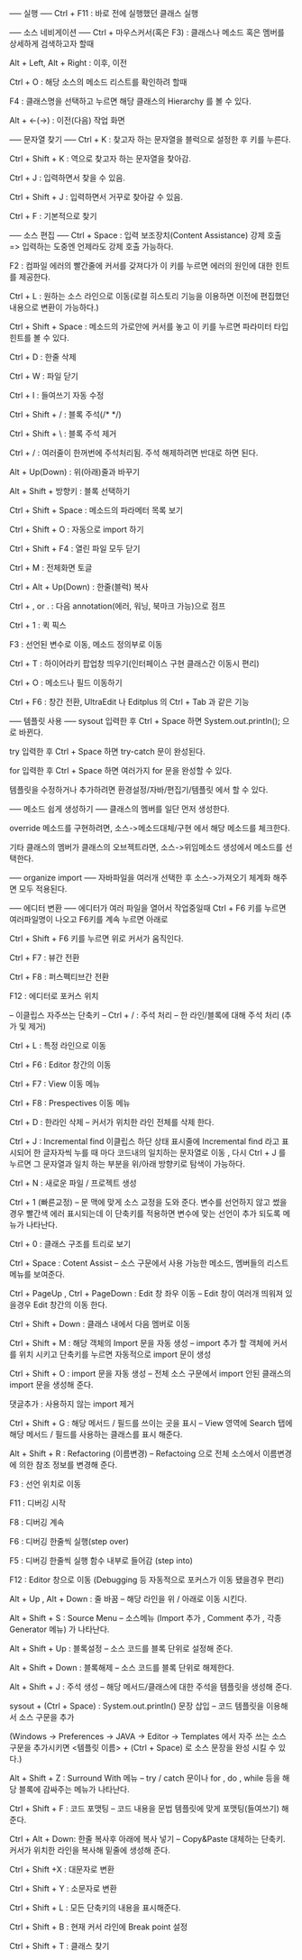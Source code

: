 —– 실행 —–
Ctrl + F11 : 바로 전에 실행했던 클래스 실행

—– 소스 네비게이션 —–
Ctrl + 마우스커서(혹은 F3) : 클래스나 메소드 혹은 멤버를 상세하게 검색하고자 할때

Alt + Left, Alt + Right : 이후, 이전

Ctrl + O : 해당 소스의 메소드 리스트를 확인하려 할때

F4 : 클래스명을 선택하고 누르면 해당 클래스의 Hierarchy 를 볼 수 있다.

Alt + <-(->) : 이전(다음) 작업 화면

—– 문자열 찾기 —–
Ctrl + K : 찾고자 하는 문자열을 블럭으로 설정한 후 키를 누른다.

Ctrl + Shift + K : 역으로 찾고자 하는 문자열을 찾아감.

Ctrl + J : 입력하면서 찾을 수 있음.

Ctrl + Shift + J : 입력하면서 거꾸로 찾아갈 수 있음.

Ctrl + F : 기본적으로 찾기

—– 소스 편집 —–
Ctrl + Space : 입력 보조장치(Content Assistance) 강제 호출 => 입력하는 도중엔 언제라도 강제 호출 가능하다.

F2 : 컴파일 에러의 빨간줄에 커서를 갖져다가 이 키를 누르면 에러의 원인에 대한 힌트를 제공한다.

Ctrl + L : 원하는 소스 라인으로 이동(로컬 히스토리 기능을 이용하면 이전에 편집했던 내용으로 변환이 가능하다.)

Ctrl + Shift + Space : 메소드의 가로안에 커서를 놓고 이 키를 누르면 파라미터 타입 힌트를 볼 수 있다.

Ctrl + D : 한줄 삭제

Ctrl + W : 파일 닫기

Ctrl + I : 들여쓰기 자동 수정

Ctrl + Shift + / : 블록 주석(/* */)

Ctrl + Shift + \ : 블록 주석 제거

Ctrl + / : 여러줄이 한꺼번에 주석처리됨. 주석 해제하려면 반대로 하면 된다.

Alt + Up(Down) : 위(아래)줄과 바꾸기

Alt + Shift + 방향키 : 블록 선택하기

Ctrl + Shift + Space : 메소드의 파라메터 목록 보기

Ctrl + Shift + O : 자동으로 import 하기

Ctrl + Shift + F4 : 열린 파일 모두 닫기

Ctrl + M : 전체화면 토글

Ctrl + Alt + Up(Down) : 한줄(블럭) 복사

Ctrl + , or . : 다음 annotation(에러, 워닝, 북마크 가능)으로 점프

Ctrl + 1 : 퀵 픽스

F3 : 선언된 변수로 이동, 메소드 정의부로 이동

Ctrl + T : 하이어라키 팝업창 띄우기(인터페이스 구현 클래스간 이동시 편리)

Ctrl + O : 메소드나 필드 이동하기

Ctrl + F6 : 창간 전환, UltraEdit 나 Editplus 의 Ctrl + Tab 과 같은 기능

—– 템플릿 사용 —–
sysout 입력한 후 Ctrl + Space 하면 System.out.println(); 으로 바뀐다.

try 입력한 후 Ctrl + Space 하면 try-catch 문이 완성된다.

for 입력한 후 Ctrl + Space 하면 여러가지 for 문을 완성할 수 있다.

템플릿을 수정하거나 추가하려면 환경설정/자바/편집기/템플릿 에서 할 수 있다.

—– 메소드 쉽게 생성하기 —–
클래스의 멤버를 일단 먼저 생성한다.

override 메소드를 구현하려면, 소스->메소드대체/구현 에서 해당 메소드를 체크한다.

기타 클래스의 멤버가 클래스의 오브젝트라면, 소스->위임메소드 생성에서 메소드를 선택한다.

—– organize import —–
자바파일을 여러개 선택한 후 소스->가져오기 체계화 해주면 모두 적용된다.

—– 에디터 변환 —–
에디터가 여러 파일을 열어서 작업중일때 Ctrl + F6 키를 누르면 여러파일명이 나오고 F6키를 계속 누르면 아래로

Ctrl + Shift + F6 키를 누르면 위로 커서가 움직인다.

Ctrl + F7 : 뷰간 전환

Ctrl + F8 : 퍼스펙티브간 전환

F12 : 에디터로 포커스 위치

– 이클립스 자주쓰는 단축키 –
Ctrl + / : 주석 처리 – 한 라인/블록에 대해 주석 처리 (추가 및 제거)

Ctrl + L : 특정 라인으로 이동

Ctrl + F6 : Editor 창간의 이동

Ctrl + F7 : View 이동 메뉴

Ctrl + F8 : Prespectives 이동 메뉴

Ctrl + D : 한라인 삭제 – 커서가 위치한 라인 전체를 삭제 한다.

Ctrl + J : Incremental find 이클립스 하단 상태 표시줄에 Incremental find 라고 표시되어 한 글자자씩 누를 때 마다 코드내의 일치하는 문자열로 이동 , 다시 Ctrl + J 를 누르면 그 문자열과 일치 하는 부분을 위/아래 방향키로 탐색이 가능하다.

Ctrl + N : 새로운 파일 / 프로젝트 생성

Ctrl + 1 (빠른교정) – 문 맥에 맞게 소스 교정을 도와 준다. 변수를 선언하지 않고 썼을경우 빨간색 에러 표시되는데 이 단축키를 적용하면 변수에 맞는 선언이 추가 되도록 메뉴가 나타난다.

Ctrl + 0 : 클래스 구조를 트리로 보기

Ctrl + Space :  Cotent Assist – 소스 구문에서 사용 가능한 메소드, 멤버들의 리스트 메뉴를 보여준다.

Ctrl + PageUp , Ctrl + PageDown : Edit 창 좌우 이동 – Edit 창이 여러개 띄워져 있을경우 Edit 창간의 이동 한다.

Ctrl + Shift + Down : 클래스 내에서 다음 멤버로 이동

Ctrl + Shift + M : 해당 객체의 Import 문을 자동 생성 – import 추가 할 객체에 커서를 위치 시키고 단축키를 누르면 자동적으로 import 문이 생성

Ctrl + Shift + O : import 문을 자동 생성 – 전체 소스 구문에서 import 안된 클래스의 import 문을 생성해 준다.

댓글추가 : 사용하지 않는 import 제거

Ctrl + Shift + G : 해당 메서드 / 필드를 쓰이는 곳을 표시 – View 영역에 Search 탭에 해당 메서드 / 필드를 사용하는 클래스를 표시 해준다.

Alt + Shift + R : Refactoring (이름변경) – Refactoing 으로 전체 소스에서 이름변경에 의한 참조 정보를 변경해 준다.

F3 : 선언 위치로 이동

F11 : 디버깅 시작

F8 : 디버깅 계속

F6 : 디버깅 한줄씩 실행(step over)

F5 : 디버깅 한줄씩 실행 함수 내부로 들어감 (step into)

F12 : Editor 창으로 이동 (Debugging 등 자동적으로 포커스가 이동 됐을경우 편리)

Alt + Up , Alt + Down : 줄 바꿈 – 해당 라인을 위 / 아래로 이동 시킨다.

Alt + Shift + S : Source Menu – 소스메뉴 (Import 추가 , Comment 추가 , 각종 Generator 메뉴) 가 나타난다.

Alt + Shift + Up : 블록설정 – 소스 코드를 블록 단위로 설정해 준다.

Alt + Shift + Down : 블록해제 – 소스 코드를 블록 단위로 해제한다.

Alt + Shift + J : 주석 생성 – 해당 메서드/클래스에 대한 주석을 템플릿을 생성해 준다.

sysout + (Ctrl + Space) : System.out.println() 문장 삽입 – 코드 템플릿을 이용해서 소스 구문을 추가

(Windows -> Preferences -> JAVA -> Editor -> Templates 에서 자주 쓰는 소스 구문을 추가시키면 <템플릿 이름> + (Ctrl + Space) 로 소스 문장을 완성 시킬 수 있다.)

Alt + Shift + Z : Surround With 메뉴 – try / catch 문이나 for , do , while 등을 해당 블록에 감싸주는 메뉴가 나타난다.

Ctrl + Shift + F : 코드 포맷팅 – 코드 내용을 문법 템플릿에 맞게 포맷팅(들여쓰기) 해준다.

Ctrl + Alt + Down: 한줄 복사후 아래에 복사 넣기 – Copy&Paste 대체하는 단축키. 커서가 위치한 라인을 복사해 밑줄에 생성해 준다.

Ctrl + Shift +X : 대문자로 변환

Ctrl + Shift + Y : 소문자로 변환

Ctrl + Shift + L : 모든 단축키의 내용을 표시해준다.

Ctrl + Shift + B : 현재 커서 라인에 Break point 설정

Ctrl + Shift + T : 클래스 찾기
